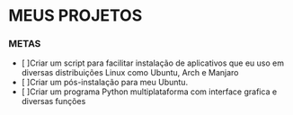 # MEUS PROJETOS

### METAS 
- [ ]Criar um script para facilitar instalação de aplicativos que eu uso em diversas distribuições Linux como Ubuntu, Arch e Manjaro
- [ ]Criar um pós-instalação para meu Ubuntu.
- [ ]Criar um programa Python multiplataforma com interface grafica e diversas funções